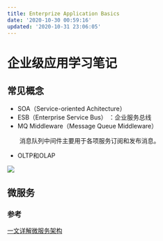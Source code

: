 ```yaml
---
title: Enterprize Application Basics
date: '2020-10-30 00:59:16'
updated: '2020-10-31 23:06:05'
---
```

# 企业级应用学习笔记

## 常见概念

- SOA（Service-oriented Achitecture）
- ESB（Enterprise Service Bus） ：企业服务总线
- MQ Middleware（Message Queue Middleware） 

　　消息队列中间件主要用于各项服务订阅和发布消息。

- OLTP和OLAP

![](https://raw.githubusercontent.com/furrybear/res/master/img/20190501141421.png)

## 微服务

### 参考

[一文详解微服务架构](https://mp.weixin.qq.com/s/SH6OqbYNA5xCmjvHqq_1xQ)
